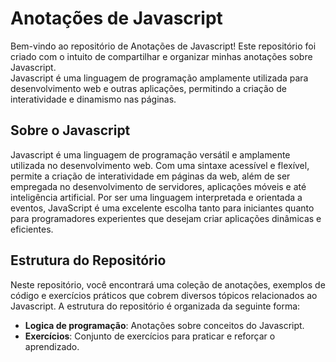 # Anotações de Javascript

Bem-vindo ao repositório de Anotações de Javascript! Este repositório foi criado com o intuito de compartilhar e organizar minhas anotações sobre Javascript. <br>
Javascript é uma linguagem de programação amplamente utilizada para desenvolvimento web e outras aplicações, permitindo a criação de interatividade e dinamismo nas páginas.

## Sobre o Javascript

Javascript é uma linguagem de programação versátil e amplamente utilizada no desenvolvimento web. Com uma sintaxe acessível e flexível, permite a criação de interatividade em páginas da web, além de ser empregada no desenvolvimento de servidores, aplicações móveis e até inteligência artificial. Por ser uma linguagem interpretada e orientada a eventos, JavaScript é uma excelente escolha tanto para iniciantes quanto para programadores experientes que desejam criar aplicações dinâmicas e eficientes.

## Estrutura do Repositório

Neste repositório, você encontrará uma coleção de anotações, exemplos de código e exercícios práticos que cobrem diversos tópicos relacionados ao Javascript. A estrutura do repositório é organizada da seguinte forma:

- **Logica de programação**: Anotações sobre conceitos do Javascript.
- **Exercícios**: Conjunto de exercícios para praticar e reforçar o aprendizado.
